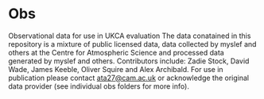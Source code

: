 # Obs
Observational data for use in UKCA evaluation
The data conatained in this repository is a mixture of public licensed data, data collected by myslef and others at the Centre for Atmospheric Science and processed data generated by myslef and others. 
Contributors include: Zadie Stock, David Wade, James Keeble, Oliver Squire and Alex Archibald. 
For use in publication please contact ata27@cam.ac.uk or acknowledge the original data provider (see individual obs folders for more info). 
